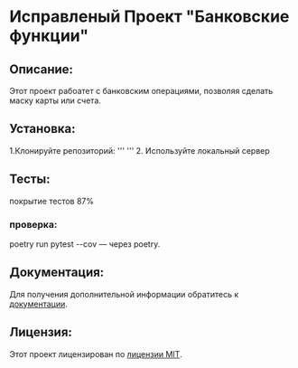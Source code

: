 # Исправленый Проект "Банковские функции"

## Описание:
Этот проект рабоатет с банковским операциями,
позволяя сделать маску карты или счета.

## Установка:
1.Клонируйте репозиторий:
'''
'''
2. Используйте локальный сервер

## Тесты:
покрытие тестов 87%
### проверка:
poetry run pytest --cov  — через poetry.


## Документация:


Для получения дополнительной информации обратитесь к [документации](docs/README.md).

## Лицензия:

Этот проект лицензирован по [лицензии MIT](LICENSE).
####
#####